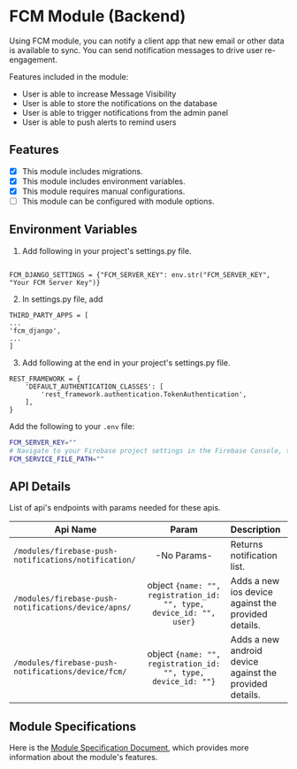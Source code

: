 # FCM Module (Backend)

Using FCM module, you can notify a client app that new email or other data is available to sync. You can send notification messages to drive user re-engagement.

Features included in the module:
- User is able to increase Message Visibility
- User is able to store the notifications on the database
- User is able to trigger notifications from the admin panel
- User is able to push alerts to remind users

## Features

- [x] This module includes migrations.
- [x] This module includes environment variables.
- [x] This module requires manual configurations.
- [ ] This module can be configured with module options.

## Environment Variables

1. Add following in your project's settings.py file.

```

FCM_DJANGO_SETTINGS = {"FCM_SERVER_KEY": env.str("FCM_SERVER_KEY", "Your FCM Server Key")}

```

2. In settings.py file, add

```
THIRD_PARTY_APPS = [
...
'fcm_django',
...
]
```

3. Add following at the end in your project's settings.py file.

```
REST_FRAMEWORK = {
    'DEFAULT_AUTHENTICATION_CLASSES': [
        'rest_framework.authentication.TokenAuthentication',
    ],
}
```


Add the following to your `.env` file:
```bash
FCM_SERVER_KEY=""
# Navigate to your Firebase project settings in the Firebase Console, then proceed to the Service Account section and click on 'Generate a new private key'.
FCM_SERVICE_FILE_PATH=""
```

## API Details
List of api's endpoints with params needed for these apis.

| Api Name                       | Param        | Description                                                    |
| ------------------------------ |:------------:|:---------------------------------------------------------------|
| `/modules/firebase-push-notifications/notification/`| -No Params-  | Returns notification list. |
| `/modules/firebase-push-notifications/device/apns/`|  object `{name: "", registration_id: "", type, device_id: "", user}`  |Adds a new ios device against the provided details.|
| `/modules/firebase-push-notifications/device/fcm/`|  object `{name: "", registration_id: "", type, device_id: ""}`  |Adds a new android device against the provided details.|

## Module Specifications
Here is the [Module Specification Document](https://docs.google.com/document/d/1DI90lngd8ZnKauMngxZQZHaUDNY_2ZKS0IVT91K0XcE/edit?usp=sharing), which provides more information about the module's features.
